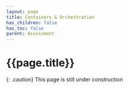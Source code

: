 ```yaml
---
layout: page
title: Containers & Orchestration
has_children: false
has_toc: false
parent: Assessment
---
```


# {{page.title}}

{: .caution}
This page is still under construction
